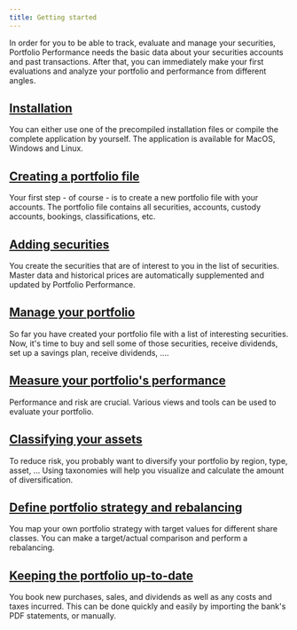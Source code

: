 ```yaml
---
title: Getting started
---
```


In order for you to be able to track, evaluate and manage your securities, Portfolio Performance needs the basic data about your securities accounts and past transactions. After that, you can immediately make your first evaluations and analyze your portfolio and performance from different angles.

## [Installation](installation.md)
You can either use one of the precompiled installation files or compile the complete application by yourself. The application is available for MacOS, Windows and Linux.

## [Creating a portfolio file](create-portfolio.md)
Your first step - of course - is to create a new portfolio file with your accounts. The portfolio file contains all securities, accounts, custody accounts, bookings, classifications, etc.

## [Adding securities](adding-securities.md)
You create the securities that are of interest to you in the list of securities. Master data and historical prices are automatically supplemented and updated by Portfolio Performance.

## [Manage your portfolio](manage-portfolio/index.md)
So far you have created your portfolio file with a list of interesting securities. Now, it's time to buy and sell some of those securities, receive dividends, set up a savings plan, receive dividends, ....

## [Measure your portfolio's performance](./measure-performance.md)
Performance and risk are crucial. Various views and tools can be used to evaluate your portfolio.

## [Classifying your assets](./classify-assets.md)
To reduce risk, you probably want to diversify your portfolio by region, type, asset, ... Using taxonomies will help you visualize and calculate the amount of diversification.

## [Define portfolio strategy and rebalancing](./rebalancing.md)
You map your own portfolio strategy with target values for different share classes.
You can make a target/actual comparison and perform a rebalancing.

## [Keeping the portfolio up-to-date](./updating-portfolio.md)
You book new purchases, sales, and dividends as well as any costs and taxes incurred. This can be done quickly and easily by importing the bank's PDF statements, or manually.
